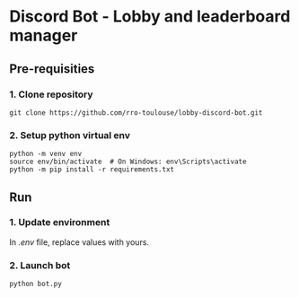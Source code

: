 # Discord Bot - Lobby and leaderboard manager

## Pre-requisities

### 1. Clone repository

```
git clone https://github.com/rro-toulouse/lobby-discord-bot.git
```

### 2. Setup python virtual env

```
python -m venv env
source env/bin/activate  # On Windows: env\Scripts\activate
python -m pip install -r requirements.txt
```

## Run 

### 1. Update environment

In *.env* file, replace values with yours.

### 2. Launch bot

```
python bot.py
```

